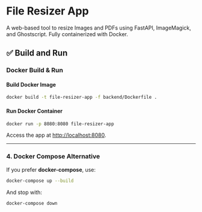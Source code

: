 # File Resizer App

A web-based tool to resize Images and PDFs using FastAPI, ImageMagick, and Ghostscript. Fully containerized with Docker.

## ✅ Build and Run


### **Docker Build & Run**

#### Build Docker Image

```bash
docker build -t file-resizer-app -f backend/Dockerfile .
```

#### Run Docker Container

```bash
docker run -p 8080:8080 file-resizer-app
```

Access the app at [http://localhost:8080](http://localhost:8080).

---

### 4. **Docker Compose Alternative**

If you prefer **docker-compose**, use:

```bash
docker-compose up --build
```

And stop with:

```bash
docker-compose down
```
